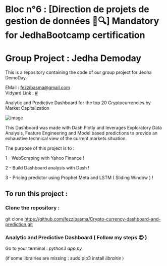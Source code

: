 # Bloc n°6 : [Direction de projets de gestion de données 📁🔍] Mandatory for JedhaBootcamp certification
# Group Project : Jedha Demoday 

This is a repository containing the code of our group project for Jedha DemoDay.

EMail : fezzibasma@gmail.com                                                                                                                               
Vidyard Link : [#](https://secure.vidyard.com/organizations/2881175/players/jBCLJ9Q45DEHfBZ4uVZtUX?edit=true)

Analytic and Predictive Dashboard for the top 20 Cryptocurrencies by Market Capitalization

![image](https://user-images.githubusercontent.com/23299967/210820749-685f3983-2e89-45aa-8c54-fae17ba6d362.png)

This Dashboard was made with Dash Plotly and leverages Exploratory Data Analysis, Feature Engineering and Model based predictions to provide an exhaustive technical view of the current markets situation.


The purpose of this project is to : 

1 - WebScraping with Yahoo Finance !

2 - Build Dashboard analysis with Dash ! 
 
3 - Pricing predictor using Prophet Meta and LSTM ( Sliding Window ) !

## To run this project :

### Clone the repository :

  git clone https://github.com/fezzibasma/Crypto-currency-dashboard-and-prediction.git

### Analytic and Predictive Dashboard ( Follow my steps 😍 )
 
  Go to your terminal : *python3 app.py*

(if some librairies are missing : sudo pip3 install *librairie* )
